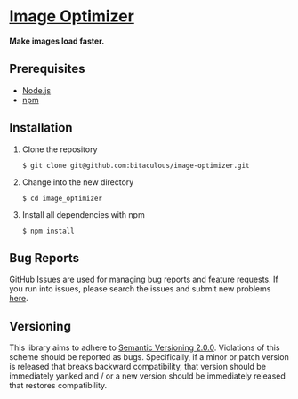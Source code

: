 [Image Optimizer]
=================

**Make images load faster.**

Prerequisites
-------------

* [Node.js]
* [npm]

Installation
------------

1. Clone the repository

    ```
    $ git clone git@github.com:bitaculous/image-optimizer.git
    ```

2. Change into the new directory

    ```
    $ cd image_optimizer
    ```

3. Install all dependencies with npm

    ```
    $ npm install
    ```

Bug Reports
-----------

GitHub Issues are used for managing bug reports and feature requests. If you run into issues, please search the issues
and submit new problems [here].

Versioning
----------

This library aims to adhere to [Semantic Versioning 2.0.0]. Violations of this scheme should be reported as bugs.
Specifically, if a minor or patch version is released that breaks backward compatibility, that version should be
immediately yanked and / or a new version should be immediately released that restores compatibility.

[here]: https://github.com/bitaculous/image_optimizer/issues "GitHub Issue Tracker"
[Image Optimizer]: # "Make images load faster."
[Node.js]: https://nodejs.org "An event-driven I/O server-side JavaScript environment based on V8."
[npm]: https://www.npmjs.com "A package manager for JavaScript"
[Semantic Versioning 2.0.0]: http://semver.org "Semantic Versioning 2.0.0"